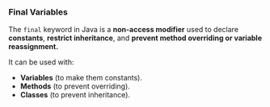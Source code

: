 ### Final Variables
The `final` keyword in Java is a **non-access modifier** used to declare **constants**, **restrict inheritance**, and **prevent method overriding or variable reassignment.**

It can be used with:

- **Variables** (to make them constants).
- **Methods** (to prevent overriding).
- **Classes** (to prevent inheritance).